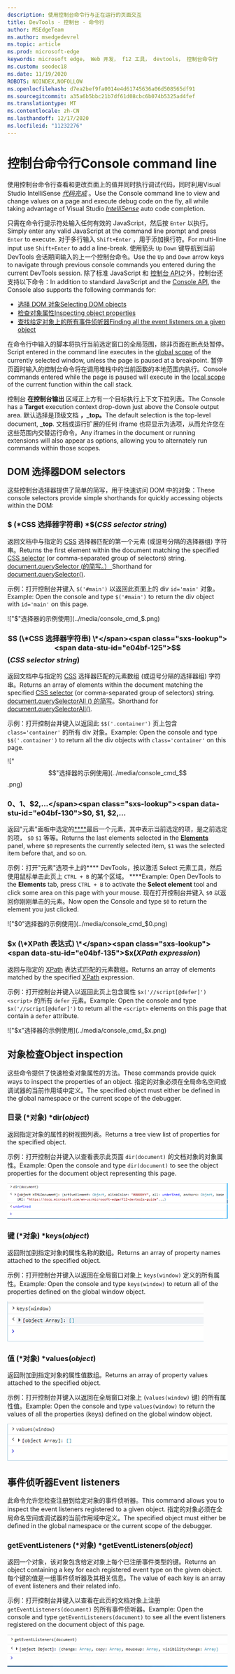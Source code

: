 ```yaml
---
description: 使用控制台命令行与正在运行的页面交互
title: DevTools - 控制台 - 命令行
author: MSEdgeTeam
ms.author: msedgedevrel
ms.topic: article
ms.prod: microsoft-edge
keywords: microsoft edge， Web 开发， f12 工具， devtools， 控制台命令行
ms.custom: seodec18
ms.date: 11/19/2020
ROBOTS: NOINDEX,NOFOLLOW
ms.openlocfilehash: d7ea2bef9fa0014e4d61745636a06d508565df91
ms.sourcegitcommit: a35a6b5bbc21b7df61d08cbc6b074b5325ad4fef
ms.translationtype: MT
ms.contentlocale: zh-CN
ms.lasthandoff: 12/17/2020
ms.locfileid: "11232276"
---
```

# <span data-ttu-id="e04bf-104">控制台命令行</span><span class="sxs-lookup"><span data-stu-id="e04bf-104">Console command line</span></span>

<span data-ttu-id="e04bf-105">使用控制台命令行查看和更改页面上的值并同时执行调试代码，同时利用Visual Studio IntelliSense [*代码完成*](/visualstudio/ide/javascript-intellisense) 。</span><span class="sxs-lookup"><span data-stu-id="e04bf-105">Use the Console command line to view and change values on a page and execute debug code on the fly, all while taking advantage of Visual Studio [*IntelliSense*](/visualstudio/ide/javascript-intellisense) auto code completion.</span></span> 

<span data-ttu-id="e04bf-106">只需在命令行提示符处输入任何有效的 JavaScript，然后按 `Enter` 以执行。</span><span class="sxs-lookup"><span data-stu-id="e04bf-106">Simply enter any valid JavaScript at the command line prompt and press `Enter` to execute.</span></span> <span data-ttu-id="e04bf-107">对于多行输入 `Shift+Enter` ，用于添加换行符。</span><span class="sxs-lookup"><span data-stu-id="e04bf-107">For multi-line input use `Shift+Enter` to add a line-break.</span></span> <span data-ttu-id="e04bf-108">使用箭头 `Up` `Down` 键导航到当前 DevTools 会话期间输入的上一个控制台命令。</span><span class="sxs-lookup"><span data-stu-id="e04bf-108">Use the `Up` and `Down` arrow keys to navigate through previous console commands you entered during the current  DevTools session.</span></span> <span data-ttu-id="e04bf-109">除了标准 JavaScript 和 [控制台 API](./console-api.md)之外，控制台还支持以下命令：</span><span class="sxs-lookup"><span data-stu-id="e04bf-109">In addition to standard JavaScript and the [Console API](./console-api.md), the Console also supports the following commands for:</span></span>

 - [<span data-ttu-id="e04bf-110">选择 DOM 对象</span><span class="sxs-lookup"><span data-stu-id="e04bf-110">Selecting DOM objects</span></span>](#dom-selectors)
 - [<span data-ttu-id="e04bf-111">检查对象属性</span><span class="sxs-lookup"><span data-stu-id="e04bf-111">Inspecting object properties</span></span>](#object-inspection)
 - [<span data-ttu-id="e04bf-112">查找给定对象上的所有事件侦听器</span><span class="sxs-lookup"><span data-stu-id="e04bf-112">Finding all the event listeners on a given object</span></span>](#event-listeners)

<span data-ttu-id="e04bf-113">在命令行中输入的脚本将执行当前选定[](/scripting/javascript/advanced/variable-scope-javascript)窗口的全局范围，除非页面在断点处暂停。</span><span class="sxs-lookup"><span data-stu-id="e04bf-113">Script entered in the command line executes in the [global scope](/scripting/javascript/advanced/variable-scope-javascript) of the currently selected window, unless the page is paused at a breakpoint.</span></span> <span data-ttu-id="e04bf-114">暂停页面时输入的控制台命令将在调用堆栈中的当前函数[](/scripting/javascript/advanced/variable-scope-javascript)的本地范围内执行。</span><span class="sxs-lookup"><span data-stu-id="e04bf-114">Console commands entered while the page is paused will execute in the [local scope](/scripting/javascript/advanced/variable-scope-javascript) of the current function within the call stack.</span></span>

<span data-ttu-id="e04bf-115">控制台 **在控制台输出** 区域正上方有一个目标执行上下文下拉列表。</span><span class="sxs-lookup"><span data-stu-id="e04bf-115">The Console has a **Target** execution context drop-down just above the Console output area.</span></span> <span data-ttu-id="e04bf-116">默认选择是顶级文档 **，_top。**</span><span class="sxs-lookup"><span data-stu-id="e04bf-116">The default selection is the top-level document, **_top**.</span></span> <span data-ttu-id="e04bf-117">文档或运行扩展的任何 iframe 也将显示为选项，从而允许您在这些范围内交替运行命令。</span><span class="sxs-lookup"><span data-stu-id="e04bf-117">Any iframes in the document or running extensions will also appear as options, allowing you to alternately run commands within those scopes.</span></span>

## <span data-ttu-id="e04bf-118">DOM 选择器</span><span class="sxs-lookup"><span data-stu-id="e04bf-118">DOM selectors</span></span>
<span data-ttu-id="e04bf-119">这些控制台选择器提供了简单的简写，用于快速访问 DOM 中的对象：</span><span class="sxs-lookup"><span data-stu-id="e04bf-119">These console selectors provide simple shorthands for quickly accessing objects within the DOM:</span></span>

### <span data-ttu-id="e04bf-120">$ (\*CSS 选择器字符串) \*</span><span class="sxs-lookup"><span data-stu-id="e04bf-120">$(*CSS selector string*)</span></span>
<span data-ttu-id="e04bf-121">返回文档中与指定的 [CSS](https://developer.mozilla.org/docs/Learn/CSS/Introduction_to_CSS/Selectors)  选择器匹配的第一个元素 (或逗号分隔的选择器组) 字符串。</span><span class="sxs-lookup"><span data-stu-id="e04bf-121">Returns the first element within the document matching the specified [CSS selector](https://developer.mozilla.org/docs/Learn/CSS/Introduction_to_CSS/Selectors)  (or comma-separated group of selectors) string.</span></span> <span data-ttu-id="e04bf-122">[document.querySelector (的简写。） ](https://developer.mozilla.org/docs/Web/API/Document/querySelector)</span><span class="sxs-lookup"><span data-stu-id="e04bf-122">Shorthand for [document.querySelector()](https://developer.mozilla.org/docs/Web/API/Document/querySelector).</span></span>

<span data-ttu-id="e04bf-123">示例：打开控制台并键入 `$('#main')` 以返回此页面上的 div `id='main'` 对象。</span><span class="sxs-lookup"><span data-stu-id="e04bf-123">Example: Open the console and type `$('#main')` to return the div object with `id='main'` on this page.</span></span>

!["$"选择器的示例使用](../media/console_cmd_$.png)

### <span data-ttu-id="e04bf-125">$$ (\*CSS 选择器字符串) \*</span><span class="sxs-lookup"><span data-stu-id="e04bf-125">$$(*CSS selector string*)</span></span>
<span data-ttu-id="e04bf-126">返回文档中与指定的 [CSS](https://developer.mozilla.org/docs/Learn/CSS/Introduction_to_CSS/Selectors)  选择器匹配的元素数组 (或逗号分隔的选择器组) 字符串。</span><span class="sxs-lookup"><span data-stu-id="e04bf-126">Returns an array of elements within the document matching the specified [CSS selector](https://developer.mozilla.org/docs/Learn/CSS/Introduction_to_CSS/Selectors)  (or comma-separated group of selectors) string.</span></span> <span data-ttu-id="e04bf-127">[document.querySelectorAll () 的简写](https://developer.mozilla.org/docs/Web/API/Document/querySelectorAll)。</span><span class="sxs-lookup"><span data-stu-id="e04bf-127">Shorthand for [document.querySelectorAll()](https://developer.mozilla.org/docs/Web/API/Document/querySelectorAll).</span></span>

<span data-ttu-id="e04bf-128">示例：打开控制台并键入以返回此 `$$('.container')` 页上包含 `class='container'` 的所有 div 对象。</span><span class="sxs-lookup"><span data-stu-id="e04bf-128">Example: Open the console and type `$$('.container')` to return all the div objects with `class='container'` on this page.</span></span>

!["$$"选择器的示例使用](../media/console_cmd_$$.png)

### <span data-ttu-id="e04bf-130">$0、$1、$2,...</span><span class="sxs-lookup"><span data-stu-id="e04bf-130">$0, $1, $2,...</span></span>
<span data-ttu-id="e04bf-131">返回"元素"面板中选定的[\*\*\*\*](../elements.md)最后一个元素，其中表示当前选定的项，是之前选定的项， `$0` `$1` 等等。</span><span class="sxs-lookup"><span data-stu-id="e04bf-131">Returns the last elements selected in the [**Elements**](../elements.md) panel, where `$0` represents the currently selected item, `$1` was the selected item before that, and so on.</span></span>

<span data-ttu-id="e04bf-132">示例：打开"元素"选项卡上的\*\*\*\* DevTools，按以激活 Select 元素工具，然后使用鼠标单击此页上 `CTRL + B` 的某个区域。 \*\*\*\*</span><span class="sxs-lookup"><span data-stu-id="e04bf-132">Example: Open  DevTools to the **Elements** tab, press `CTRL + B` to activate the **Select element** tool and click some area on this page with your mouse.</span></span> <span data-ttu-id="e04bf-133">现在打开控制台并键入 `$0` 以返回你刚刚单击的元素。</span><span class="sxs-lookup"><span data-stu-id="e04bf-133">Now open the Console and type `$0` to return the element you just clicked.</span></span>

!["$0"选择器的示例使用](../media/console_cmd_$0.png)

### <span data-ttu-id="e04bf-135">$x (\*XPath 表达式) \*</span><span class="sxs-lookup"><span data-stu-id="e04bf-135">$x(*XPath expression*)</span></span>
<span data-ttu-id="e04bf-136">返回与指定的 [XPath](https://developer.mozilla.org/docs/Introduction_to_using_XPath_in_JavaScript) 表达式匹配的元素数组。</span><span class="sxs-lookup"><span data-stu-id="e04bf-136">Returns an array of elements matched by the specified [XPath](https://developer.mozilla.org/docs/Introduction_to_using_XPath_in_JavaScript) expression.</span></span> 

<span data-ttu-id="e04bf-137">示例：打开控制台并键入以返回此页上包含属性 `$x('//script[@defer]')` `<script>` 的所有 `defer` 元素。</span><span class="sxs-lookup"><span data-stu-id="e04bf-137">Example: Open the console and type `$x('//script[@defer]')` to return all the `<script>` elements on this page that contain a `defer` attribute.</span></span>

!["$x"选择器的示例使用](../media/console_cmd_$x.png)

## <span data-ttu-id="e04bf-139">对象检查</span><span class="sxs-lookup"><span data-stu-id="e04bf-139">Object inspection</span></span>

<span data-ttu-id="e04bf-140">这些命令提供了快速检查对象属性的方法。</span><span class="sxs-lookup"><span data-stu-id="e04bf-140">These commands provide quick ways to inspect the properties of an object.</span></span> <span data-ttu-id="e04bf-141">指定的对象必须在全局命名空间或调试器的当前作用域中定义。</span><span class="sxs-lookup"><span data-stu-id="e04bf-141">The specified object must either be defined in the global namespace or the current scope of the debugger.</span></span>

### <span data-ttu-id="e04bf-142">目录 (\*对象) \*</span><span class="sxs-lookup"><span data-stu-id="e04bf-142">dir(*object*)</span></span>
<span data-ttu-id="e04bf-143">返回指定对象的属性的树视图列表。</span><span class="sxs-lookup"><span data-stu-id="e04bf-143">Returns a tree view list of properties for the specified object.</span></span>

<span data-ttu-id="e04bf-144">示例：打开控制台并键入以查看表示此页面 `dir(document)` 的文档对象的对象属性。</span><span class="sxs-lookup"><span data-stu-id="e04bf-144">Example: Open the console and type `dir(document)` to see the object properties for the document object representing this page.</span></span>

!["dir"方法的示例使用](../media/console_cmd_dir.png)

### <span data-ttu-id="e04bf-146">键 (\*对象) \*</span><span class="sxs-lookup"><span data-stu-id="e04bf-146">keys(*object*)</span></span>
<span data-ttu-id="e04bf-147">返回附加到指定对象的属性名称的数组。</span><span class="sxs-lookup"><span data-stu-id="e04bf-147">Returns an array of property names attached to the specified object.</span></span>

<span data-ttu-id="e04bf-148">示例：打开控制台并键入以返回在全局窗口对象上 `keys(window)` 定义的所有属性。</span><span class="sxs-lookup"><span data-stu-id="e04bf-148">Example: Open the console and type `keys(window)` to return all of the properties defined on the global window object.</span></span>

!["keys"方法的示例使用](../media/console_cmd_keys.png)

### <span data-ttu-id="e04bf-150">值 (\*对象) \*</span><span class="sxs-lookup"><span data-stu-id="e04bf-150">values(*object*)</span></span>
<span data-ttu-id="e04bf-151">返回附加到指定对象的属性值数组。</span><span class="sxs-lookup"><span data-stu-id="e04bf-151">Returns an array of property values attached to the specified object.</span></span>

<span data-ttu-id="e04bf-152">示例：打开控制台并键入以返回在全局窗口对象上 (`values(window)` 键) 的所有属性值。</span><span class="sxs-lookup"><span data-stu-id="e04bf-152">Example: Open the console and type `values(window)` to return the values of all the properties (keys) defined on the global window object.</span></span>

!["values"方法的示例使用](../media/console_cmd_values.png)

## <span data-ttu-id="e04bf-154">事件侦听器</span><span class="sxs-lookup"><span data-stu-id="e04bf-154">Event listeners</span></span>

<span data-ttu-id="e04bf-155">此命令允许您检查注册到给定对象的事件侦听器。</span><span class="sxs-lookup"><span data-stu-id="e04bf-155">This command allows you to inspect the event listeners registered to a given object.</span></span> <span data-ttu-id="e04bf-156">指定的对象必须在全局命名空间或调试器的当前作用域中定义。</span><span class="sxs-lookup"><span data-stu-id="e04bf-156">The specified object must either be defined in the global namespace or the current scope of the  debugger.</span></span>

### <span data-ttu-id="e04bf-157">getEventListeners (\*对象) \*</span><span class="sxs-lookup"><span data-stu-id="e04bf-157">getEventListeners(*object*)</span></span>
<span data-ttu-id="e04bf-158">返回一个对象，该对象包含给定对象上每个已注册事件类型的键。</span><span class="sxs-lookup"><span data-stu-id="e04bf-158">Returns an object containing a key for each registered event type on the given object.</span></span> <span data-ttu-id="e04bf-159">每个键的值是一组事件侦听器及其相关信息。</span><span class="sxs-lookup"><span data-stu-id="e04bf-159">The value of each key is an array of event listeners and their related info.</span></span> 

<span data-ttu-id="e04bf-160">示例：打开控制台并键入以查看在此页的文档对象上注册 `getEventListeners(document)` 的所有事件侦听器。</span><span class="sxs-lookup"><span data-stu-id="e04bf-160">Example: Open the console and type `getEventListeners(document)` to see all the event listeners registered on the document object of this page.</span></span>

!["getEventListeners"方法的示例使用](../media/console_cmd_getEventListeners.png)

